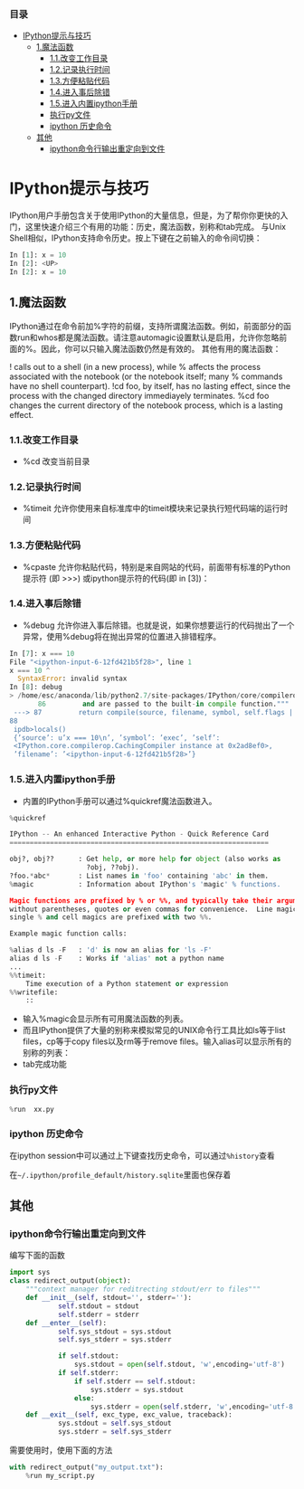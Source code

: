 
### 目录


- [IPython提示与技巧](#ipython提示与技巧)
  - [1.魔法函数](#1魔法函数)
    - [1.1.改变工作目录](#11改变工作目录)
    - [1.2.记录执行时间](#12记录执行时间)
    - [1.3.方便粘贴代码](#13方便粘贴代码)
    - [1.4.进入事后除错](#14进入事后除错)
    - [1.5.进入内置ipython手册](#15进入内置ipython手册)
    - [执行py文件](#执行py文件)
    - [ipython 历史命令](#ipython-历史命令)
  - [其他](#其他)
    - [ipython命令行输出重定向到文件](#ipython命令行输出重定向到文件)


# IPython提示与技巧


IPython用户手册包含关于使用IPython的大量信息，但是，为了帮你你更快的入门，这里快速介绍三个有用的功能：历史，魔法函数，别称和tab完成。
与Unix Shell相似，IPython支持命令历史。按上下键在之前输入的命令间切换：

```python
In [1]: x = 10
In [2]: <UP>
In [2]: x = 10
```

## 1.魔法函数
IPython通过在命令前加%字符的前缀，支持所谓魔法函数。例如，前面部分的函数run和whos都是魔法函数。请注意automagic设置默认是启用，允许你忽略前面的%。因此，你可以只输入魔法函数仍然是有效的。
其他有用的魔法函数：


! calls out to a shell (in a new process), while % affects the process associated with the notebook (or the notebook itself; many % commands have no shell counterpart).
!cd foo, by itself, has no lasting effect, since the process with the changed directory immediayely terminates. %cd foo changes the current directory of the notebook process, which is a lasting effect.

### 1.1.改变工作目录

- %cd 改变当前目录


### 1.2.记录执行时间  
- %timeit 允许你使用来自标准库中的timeit模块来记录执行短代码端的运行时间

### 1.3.方便粘贴代码
- %cpaste 允许你粘贴代码，特别是来自网站的代码，前面带有标准的Python提示符 (即 >>>) 或ipython提示符的代码(即 in [3])：

### 1.4.进入事后除错

- %debug 允许你进入事后除错。也就是说，如果你想要运行的代码抛出了一个异常，使用%debug将在抛出异常的位置进入排错程序。

```python
In [7]: x === 10
File "<ipython-input-6-12fd421b5f28>", line 1
x === 10 ^
  SyntaxError: invalid syntax
In [8]: debug
> /home/esc/anaconda/lib/python2.7/site-packages/IPython/core/compilerop.py(87)ast_parse()
       86         and are passed to the built-in compile function."""
 ---> 87         return compile(source, filename, symbol, self.flags | PyCF_ONLY_AST, 1)
88
 ipdb>locals()
 {’source’: u’x === 10\n’, ’symbol’: ’exec’, ’self’:
 <IPython.core.compilerop.CachingCompiler instance at 0x2ad8ef0>,
 ’filename’: ’<ipython-input-6-12fd421b5f28>’}
```

### 1.5.进入内置ipython手册

- 内置的IPython手册可以通过%quickref魔法函数进入。

```python
%quickref

IPython -- An enhanced Interactive Python - Quick Reference Card
================================================================

obj?, obj??      : Get help, or more help for object (also works as
                   ?obj, ??obj).
?foo.*abc*       : List names in 'foo' containing 'abc' in them.
%magic           : Information about IPython's 'magic' % functions.

Magic functions are prefixed by % or %%, and typically take their arguments
without parentheses, quotes or even commas for convenience.  Line magics take a
single % and cell magics are prefixed with two %%.

Example magic function calls:

%alias d ls -F   : 'd' is now an alias for 'ls -F'
alias d ls -F    : Works if 'alias' not a python name
...
%%timeit:
    Time execution of a Python statement or expression
%%writefile:
    ::
```

- 输入%magic会显示所有可用魔法函数的列表。
- 而且IPython提供了大量的别称来模拟常见的UNIX命令行工具比如ls等于list files，cp等于copy files以及rm等于remove files。输入alias可以显示所有的别称的列表：
- tab完成功能

### 执行py文件

```python
%run  xx.py
```

### ipython 历史命令

在ipython session中可以通过上下键查找历史命令，可以通过`%history`查看

在`~/.ipython/profile_default/history.sqlite`里面也保存着

## 其他

### ipython命令行输出重定向到文件

编写下面的函数

```python
import sys
class redirect_output(object):
    """context manager for reditrecting stdout/err to files"""
    def __init__(self, stdout='', stderr=''):
            self.stdout = stdout
            self.stderr = stderr
    def __enter__(self):
            self.sys_stdout = sys.stdout
            self.sys_stderr = sys.stderr

            if self.stdout:
                sys.stdout = open(self.stdout, 'w',encoding='utf-8')
            if self.stderr:
                if self.stderr == self.stdout:
                    sys.stderr = sys.stdout
                else:
                    sys.stderr = open(self.stderr, 'w',encoding='utf-8')
    def __exit__(self, exc_type, exc_value, traceback):
            sys.stdout = self.sys_stdout
            sys.stderr = self.sys_stderr

```

需要使用时，使用下面的方法

```python
with redirect_output("my_output.txt"):
    %run my_script.py
```